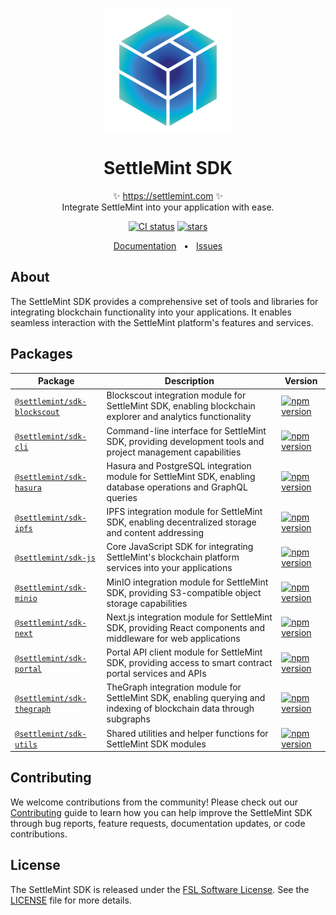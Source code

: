 <p align="center">
  <img src="https://github.com/settlemint/sdk/blob/main/logo.svg" width="200px" align="center" alt="SettleMint logo" />
  <h1 align="center">SettleMint SDK</h1>
  <p align="center">
    ✨ <a href="https://settlemint.com">https://settlemint.com</a> ✨
    <br/>
    Integrate SettleMint into your application with ease.
  </p>
</p>

<p align="center">
<a href="https://github.com/settlemint/sdk/actions?query=branch%3Amain"><img src="https://github.com/settlemint/sdk/actions/workflows/build.yml/badge.svg?event=push&branch=main" alt="CI status" /></a>
<a href="https://github.com/settlemint/sdk" rel="nofollow"><img src="https://img.shields.io/github/stars/settlemint/sdk" alt="stars"></a>
</p>

<div align="center">
  <a href="https://console.settlemint.com/documentation/">Documentation</a>
  <span>&nbsp;&nbsp;•&nbsp;&nbsp;</span>
  <a href="https://github.com/settlemint/sdk/issues">Issues</a>
  <br />
</div>

## About

The SettleMint SDK provides a comprehensive set of tools and libraries for integrating blockchain functionality into your applications.
It enables seamless interaction with the SettleMint platform's features and services.

## Packages

| Package | Description | Version |
|---------|-------------|---------|
| [`@settlemint/sdk-blockscout`](sdk/blockscout) | Blockscout integration module for SettleMint SDK, enabling blockchain explorer and analytics functionality | [![npm version](https://badge.fury.io/js/%40settlemint/sdk-blockscout.svg)](https://www.npmjs.com/package/@settlemint/sdk-blockscout) |
| [`@settlemint/sdk-cli`](sdk/cli) | Command-line interface for SettleMint SDK, providing development tools and project management capabilities | [![npm version](https://badge.fury.io/js/%40settlemint/sdk-cli.svg)](https://www.npmjs.com/package/@settlemint/sdk-cli) |
| [`@settlemint/sdk-hasura`](sdk/hasura) | Hasura and PostgreSQL integration module for SettleMint SDK, enabling database operations and GraphQL queries | [![npm version](https://badge.fury.io/js/%40settlemint/sdk-hasura.svg)](https://www.npmjs.com/package/@settlemint/sdk-hasura) |
| [`@settlemint/sdk-ipfs`](sdk/ipfs) | IPFS integration module for SettleMint SDK, enabling decentralized storage and content addressing | [![npm version](https://badge.fury.io/js/%40settlemint/sdk-ipfs.svg)](https://www.npmjs.com/package/@settlemint/sdk-ipfs) |
| [`@settlemint/sdk-js`](sdk/js) | Core JavaScript SDK for integrating SettleMint's blockchain platform services into your applications | [![npm version](https://badge.fury.io/js/%40settlemint/sdk-js.svg)](https://www.npmjs.com/package/@settlemint/sdk-js) |
| [`@settlemint/sdk-minio`](sdk/minio) | MinIO integration module for SettleMint SDK, providing S3-compatible object storage capabilities | [![npm version](https://badge.fury.io/js/%40settlemint/sdk-minio.svg)](https://www.npmjs.com/package/@settlemint/sdk-minio) |
| [`@settlemint/sdk-next`](sdk/next) | Next.js integration module for SettleMint SDK, providing React components and middleware for web applications | [![npm version](https://badge.fury.io/js/%40settlemint/sdk-next.svg)](https://www.npmjs.com/package/@settlemint/sdk-next) |
| [`@settlemint/sdk-portal`](sdk/portal) | Portal API client module for SettleMint SDK, providing access to smart contract portal services and APIs | [![npm version](https://badge.fury.io/js/%40settlemint/sdk-portal.svg)](https://www.npmjs.com/package/@settlemint/sdk-portal) |
| [`@settlemint/sdk-thegraph`](sdk/thegraph) | TheGraph integration module for SettleMint SDK, enabling querying and indexing of blockchain data through subgraphs | [![npm version](https://badge.fury.io/js/%40settlemint/sdk-thegraph.svg)](https://www.npmjs.com/package/@settlemint/sdk-thegraph) |
| [`@settlemint/sdk-utils`](sdk/utils) | Shared utilities and helper functions for SettleMint SDK modules | [![npm version](https://badge.fury.io/js/%40settlemint/sdk-utils.svg)](https://www.npmjs.com/package/@settlemint/sdk-utils) |

## Contributing

We welcome contributions from the community! Please check out our [Contributing](../../.github/CONTRIBUTING.md) guide to learn how you can help improve the SettleMint SDK through bug reports, feature requests, documentation updates, or code contributions.

## License

The SettleMint SDK is released under the [FSL Software License](https://fsl.software). See the [LICENSE](https://github.com/settlemint/sdk/blob/main/LICENSE) file for more details.
